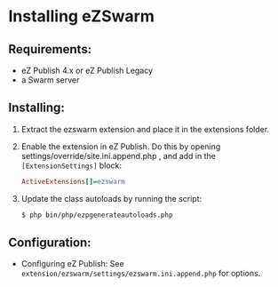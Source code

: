 Installing eZSwarm
=================

Requirements:
-------------
- eZ Publish 4.x or eZ Publish Legacy
- a Swarm server

Installing:
-----------
1. Extract the ezswarm extension and place it in the extensions folder.
2. Enable the extension in eZ Publish. Do this by opening settings/override/site.ini.append.php ,
   and add in the `[ExtensionSettings]` block:

   ```ini
   ActiveExtensions[]=ezswarm
   ```
3. Update the class autoloads by running the script:

   ```bash
   $ php bin/php/ezpgenerateautoloads.php
   ```

Configuration:
--------------

* Configuring eZ Publish:
  See `extension/ezswarm/settings/ezswarm.ini.append.php` for options.
